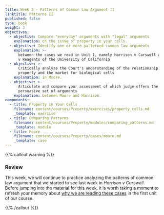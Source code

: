 ```yaml
---
title: Week 3 - Patterns of Common Law Argument II
linktitle: Patterns II
published: false
type: book
weight: 3
objectives:
  - objective: Compare "everyday" arguments with "legal" arguments
    explanation: on the issue of property in your cells.
  - objective: Identify one or more patterned common law arguments
    explanation: >-
      between the cases we read in Unit 1, namely Harrison v Carswell and Moore
      v Reagents of the University of California
  - objective: >-
      Critically analyze the Court's understanding of the relationship between
      property and the market for biological cells
    explanation: in Moore.
  - objective: >-
      Articulate and compare your assessment of which judge offers the more
      persuasive set of arguments
    explanation: between Moore and Harrison.
components:
  - title: Property in Your Cells
    filename: content/courses/Property/exercises/property_cells.md
    _template: exercise
  - title: Comparing Patterns
    filename: content/courses/Property/modules/comparing_patterns.md
    _template: module
  - title: Moore
    filename: content/courses/Property/cases/moore.md
    _template: case
---
```







{{% callout warning %}} 

### Review

This week, we will continue to practice analyzing the patterns of common law argument that we started to see last week in *Harrison v Carswell*. Before jumping into the material for this week, it is worth taking a moment to refresh your memory about [why we are reading these cases](../week2/#key-point) in the first unit of our course. 

{{% /callout %}}



